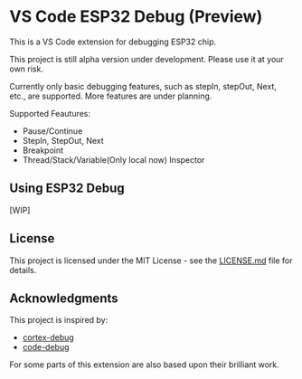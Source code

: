 # VS Code ESP32 Debug (Preview)

This is a VS Code extension for debugging ESP32 chip.

This project is still alpha version under development.
Please use it at your own risk.

Currently only basic debugging features, such as stepIn, stepOut, Next, etc., are supported.
More features are under planning.

Supported Feautures:
* Pause/Continue
* StepIn, StepOut, Next
* Breakpoint
* Thread/Stack/Variable(Only local now) Inspector

## Using ESP32 Debug

[WIP]

## License

This project is licensed under the MIT License - see the [LICENSE.md]() file for details.

## Acknowledgments

This project is inspired by:
* [cortex-debug](https://github.com/Marus/cortex-debug)
* [code-debug](https://github.com/WebFreak001/code-debug)

For some parts of this extension are also based upon their brilliant work.
